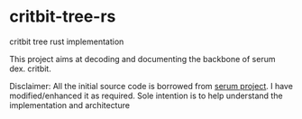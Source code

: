 # critbit-tree-rs
critbit tree rust implementation

This project aims at decoding and documenting the backbone of serum dex. critbit.

Disclaimer: All the initial source code is borrowed from [serum project](https://github.com/project-serum/serum-dex/blob/master/dex/src/critbit.rs). I have modified/enhanced it as required. Sole intention is to help understand the implementation and architecture